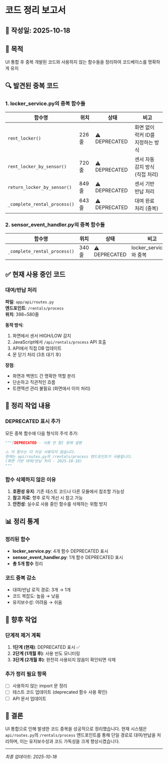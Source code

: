 # 코드 정리 보고서

## 📅 작성일: 2025-10-18

## 🎯 목적
UI 통합 후 중복 개발된 코드와 사용하지 않는 함수들을 정리하여 코드베이스를 명확하게 유지

## 🔍 발견된 중복 코드

### 1. locker_service.py의 중복 함수들

| 함수명 | 위치 | 상태 | 비고 |
|--------|------|------|------|
| `rent_locker()` | 226줄 | ⚠️ DEPRECATED | 화면 없이 락커 ID를 지정하는 방식 |
| `rent_locker_by_sensor()` | 720줄 | ⚠️ DEPRECATED | 센서 자동 감지 방식 (직접 처리) |
| `return_locker_by_sensor()` | 849줄 | ⚠️ DEPRECATED | 센서 기반 반납 처리 |
| `_complete_rental_process()` | 643줄 | ⚠️ DEPRECATED | 대여 완료 처리 (중복) |

### 2. sensor_event_handler.py의 중복 함수들

| 함수명 | 위치 | 상태 | 비고 |
|--------|------|------|------|
| `_complete_rental_process()` | 340줄 | ⚠️ DEPRECATED | locker_service.py와 중복 |

## ✅ 현재 사용 중인 코드

### 대여/반납 처리
**파일**: `app/api/routes.py`  
**엔드포인트**: `/rentals/process`  
**위치**: 398~580줄

**동작 방식**:
1. 화면에서 센서 HIGH/LOW 감지
2. JavaScript에서 `/api/rentals/process` API 호출
3. API에서 직접 DB 업데이트
4. 문 닫기 처리 (3초 대기 후)

**장점**:
- 화면과 백엔드 간 명확한 역할 분리
- 단순하고 직관적인 흐름
- 트랜잭션 관리 불필요 (화면에서 이미 처리)

## 📝 정리 작업 내용

### DEPRECATED 표시 추가
모든 중복 함수에 다음 형식의 주석 추가:

```python
"""[DEPRECATED - 사용 안 함] 원래 설명

⚠️ 이 함수는 더 이상 사용되지 않습니다.
현재는 api/routes.py의 /rentals/process 엔드포인트가 사용됩니다.
(화면 기반 대여/반납 처리 - 2025-10-18)
"""
```

### 함수 삭제하지 않은 이유
1. **호환성 유지**: 기존 테스트 코드나 다른 모듈에서 참조할 가능성
2. **참고 자료**: 향후 로직 개선 시 참고 가능
3. **안전성**: 실수로 사용 중인 함수를 삭제하는 위험 방지

## 📊 정리 통계

### 정리된 함수
- **locker_service.py**: 4개 함수 DEPRECATED 표시
- **sensor_event_handler.py**: 1개 함수 DEPRECATED 표시
- **총 5개 함수** 정리

### 코드 중복 감소
- 대여/반납 로직 경로: 3개 → 1개
- 코드 복잡도: 높음 → 낮음
- 유지보수성: 어려움 → 쉬움

## 🚀 향후 작업

### 단계적 제거 계획
1. **1단계 (현재)**: DEPRECATED 표시 ✅
2. **2단계 (1개월 후)**: 사용 빈도 모니터링
3. **3단계 (2개월 후)**: 완전히 사용되지 않음이 확인되면 삭제

### 추가 정리 필요 항목
- [ ] 사용하지 않는 import 문 정리
- [ ] 테스트 코드 업데이트 (deprecated 함수 사용 확인)
- [ ] API 문서 업데이트

## 📌 결론

UI 통합으로 인해 발생한 코드 중복을 성공적으로 정리했습니다. 현재 시스템은 `api/routes.py`의 `/rentals/process` 엔드포인트를 통해 단일 경로로 대여/반납을 처리하며, 이는 유지보수성과 코드 가독성을 크게 향상시켰습니다.

---
*최종 업데이트: 2025-10-18*

